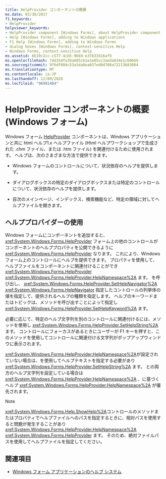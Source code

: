 ```yaml
---
title: HelpProvider コンポーネントの概要
ms.date: 03/30/2017
f1_keywords:
- HelpProvider
helpviewer_keywords:
- HelpProvider component [Windows Forms], about HelpProvider component
- Help [Windows Forms], adding to Windows applications
- F1 Help [Windows Forms], adding to Windows Forms
- dialog boxes [Windows Forms], context-sensitive Help
- Windows Forms, context-sensitive Help
ms.assetid: 6b10c2cc-c577-4cb5-9669-e37b33416af9
ms.openlocfilehash: 74d35dfa39a605cb1e1e85cc3aeda834e1c60669
ms.sourcegitcommit: 9f6df084c53a3da0ea657ed0d708a72213683084
ms.translationtype: MT
ms.contentlocale: ja-JP
ms.lasthandoff: 12/09/2020
ms.locfileid: "96981484"
---
```

# <a name="helpprovider-component-overview-windows-forms"></a>HelpProvider コンポーネントの概要 (Windows フォーム)
Windows フォーム [HelpProvider](helpprovider-component-windows-forms.md) コンポーネントは、Windows アプリケーションと共に html ヘルプ1.x ヘルプファイル (Html ヘルプワークショップで生成された .chm ファイル、または .htm ファイル) を関連付けるために使用されます。 ヘルプは、次のさまざまな方法で提供できます。  
  
- Windows フォームのコントロールについて、状況依存のヘルプを提供します。  
  
- ダイアログボックスの特定のダイアログボックスまたは特定のコントロールについて、状況依存のヘルプを提供します。  
  
- 目次のメインページ、インデックス、検索機能など、特定の領域に対してヘルプファイルを開きます。  
  
## <a name="using-the-help-provider"></a>ヘルププロバイダーの使用  
 Windows フォームにコンポーネントを追加すると、 <xref:System.Windows.Forms.HelpProvider> フォーム上の他のコントロールがコンポーネントのヘルププロパティを公開できるように <xref:System.Windows.Forms.HelpProvider> なります。 これにより、Windows フォーム上のコントロールにヘルプを提供できます。 プロパティを使用して、ヘルプファイルをコンポーネントに関連付けることができ <xref:System.Windows.Forms.HelpProvider> <xref:System.Windows.Forms.HelpProvider.HelpNamespace%2A> ます。 を呼び出し、 <xref:System.Windows.Forms.HelpProvider.SetHelpNavigator%2A> <xref:System.Windows.Forms.HelpNavigator> 指定したコントロールの列挙体の値を指定して、提供されるヘルプの種類を指定します。 ヘルプのキーワードまたはトピックは、メソッドを呼び出すことによって指定し <xref:System.Windows.Forms.HelpProvider.SetHelpKeyword%2A> ます。  
  
 必要に応じて、特定のヘルプ文字列を別のコントロールに関連付けるには、メソッドを使用し <xref:System.Windows.Forms.HelpProvider.SetHelpString%2A> ます。 コントロールにフォーカスがあるときにユーザーが F1 キーを押すと、このメソッドを使用してコントロールに関連付ける文字列がポップアップウィンドウに表示されます。  
  
 <xref:System.Windows.Forms.HelpProvider.HelpNamespace%2A>が設定されていない場合は、を使用してヘルプテキストを指定する必要があり <xref:System.Windows.Forms.HelpProvider.SetHelpString%2A> ます。 との両方のヘルプ文字列を設定している場合は <xref:System.Windows.Forms.HelpProvider.HelpNamespace%2A> 、に基づくヘルプ <xref:System.Windows.Forms.HelpProvider.HelpNamespace%2A> が優先されます。  
  
> [!NOTE]
> <xref:System.Windows.Forms.Help.ShowHelp%2A>コントロールのメソッドまたはプロパティでヘルプファイルへのパスを指定するときに、相対パスを使用すると問題が発生することがあり <xref:System.Windows.Forms.HelpProvider.HelpNamespace%2A> <xref:System.Windows.Forms.HelpProvider> ます。 そのため、絶対ファイルパスを使用してヘルプファイルを指定してください。  
  
## <a name="see-also"></a>関連項目

- [Windows フォーム アプリケーションのヘルプ システム](../advanced/help-systems-in-windows-forms-applications.md)
